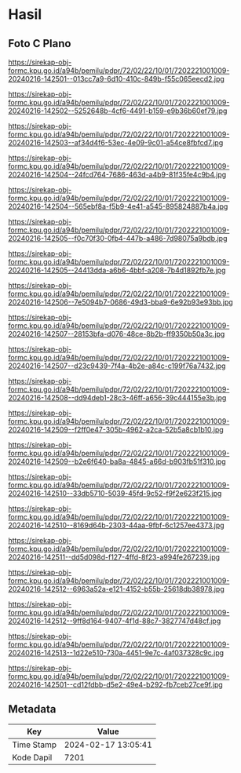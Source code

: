 # Hasil

## Foto C Plano

https://sirekap-obj-formc.kpu.go.id/a94b/pemilu/pdpr/72/02/22/10/01/7202221001009-20240216-142501--013cc7a9-6d10-410c-849b-f55c065eecd2.jpg

https://sirekap-obj-formc.kpu.go.id/a94b/pemilu/pdpr/72/02/22/10/01/7202221001009-20240216-142502--5252648b-4cf6-4491-b159-e9b36b60ef79.jpg

https://sirekap-obj-formc.kpu.go.id/a94b/pemilu/pdpr/72/02/22/10/01/7202221001009-20240216-142503--af34d4f6-53ec-4e09-9c01-a54ce8fbfcd7.jpg

https://sirekap-obj-formc.kpu.go.id/a94b/pemilu/pdpr/72/02/22/10/01/7202221001009-20240216-142504--24fcd764-7686-463d-a4b9-81f35fe4c9b4.jpg

https://sirekap-obj-formc.kpu.go.id/a94b/pemilu/pdpr/72/02/22/10/01/7202221001009-20240216-142504--565ebf8a-f5b9-4e41-a545-895824887b4a.jpg

https://sirekap-obj-formc.kpu.go.id/a94b/pemilu/pdpr/72/02/22/10/01/7202221001009-20240216-142505--f0c70f30-0fb4-447b-a486-7d98075a9bdb.jpg

https://sirekap-obj-formc.kpu.go.id/a94b/pemilu/pdpr/72/02/22/10/01/7202221001009-20240216-142505--24413dda-a6b6-4bbf-a208-7b4d1892fb7e.jpg

https://sirekap-obj-formc.kpu.go.id/a94b/pemilu/pdpr/72/02/22/10/01/7202221001009-20240216-142506--7e5094b7-0686-49d3-bba9-6e92b93e93bb.jpg

https://sirekap-obj-formc.kpu.go.id/a94b/pemilu/pdpr/72/02/22/10/01/7202221001009-20240216-142507--28153bfa-d076-48ce-8b2b-ff9350b50a3c.jpg

https://sirekap-obj-formc.kpu.go.id/a94b/pemilu/pdpr/72/02/22/10/01/7202221001009-20240216-142507--d23c9439-7f4a-4b2e-a84c-c199f76a7432.jpg

https://sirekap-obj-formc.kpu.go.id/a94b/pemilu/pdpr/72/02/22/10/01/7202221001009-20240216-142508--dd94deb1-28c3-46ff-a656-39c444155e3b.jpg

https://sirekap-obj-formc.kpu.go.id/a94b/pemilu/pdpr/72/02/22/10/01/7202221001009-20240216-142509--f2ff0e47-305b-4962-a2ca-52b5a8cb1b10.jpg

https://sirekap-obj-formc.kpu.go.id/a94b/pemilu/pdpr/72/02/22/10/01/7202221001009-20240216-142509--b2e6f640-ba8a-4845-a66d-b903fb51f310.jpg

https://sirekap-obj-formc.kpu.go.id/a94b/pemilu/pdpr/72/02/22/10/01/7202221001009-20240216-142510--33db5710-5039-45fd-9c52-f9f2e623f215.jpg

https://sirekap-obj-formc.kpu.go.id/a94b/pemilu/pdpr/72/02/22/10/01/7202221001009-20240216-142510--8169d64b-2303-44aa-9fbf-6c1257ee4373.jpg

https://sirekap-obj-formc.kpu.go.id/a94b/pemilu/pdpr/72/02/22/10/01/7202221001009-20240216-142511--dd5d098d-f127-4ffd-8f23-a994fe267239.jpg

https://sirekap-obj-formc.kpu.go.id/a94b/pemilu/pdpr/72/02/22/10/01/7202221001009-20240216-142512--6963a52a-e121-4152-b55b-25618db38978.jpg

https://sirekap-obj-formc.kpu.go.id/a94b/pemilu/pdpr/72/02/22/10/01/7202221001009-20240216-142512--9ff8d164-9407-4f1d-88c7-3827747d48cf.jpg

https://sirekap-obj-formc.kpu.go.id/a94b/pemilu/pdpr/72/02/22/10/01/7202221001009-20240216-142513--1d22e510-730a-4451-9e7c-4af037328c9c.jpg

https://sirekap-obj-formc.kpu.go.id/a94b/pemilu/pdpr/72/02/22/10/01/7202221001009-20240216-142501--cd12fdbb-d5e2-49e4-b292-fb7ceb27ce9f.jpg


## Metadata

| Key        | Value               |
| ---------- | ------------------- |
| Time Stamp | 2024-02-17 13:05:41 |
| Kode Dapil | 7201                |



